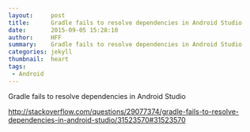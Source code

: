 ```yaml
---
layout:     post
title:      Gradle fails to resolve dependencies in Android Studio
date:       2015-09-05 15:28:10
author:     HFF  
summary:    Gradle fails to resolve dependencies in Android Studio
categories: jekyll
thumbnail:  heart
tags:
 - Android
---
```


Gradle fails to resolve dependencies in Android Studio

<http://stackoverflow.com/questions/29077374/gradle-fails-to-resolve-dependencies-in-android-studio/31523570#31523570>